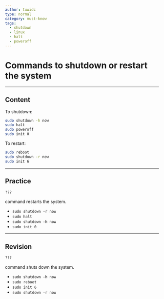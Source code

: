 ```yaml
---
author: tuwidc
type: normal
category: must-know
tags:
  - shutdown
  - linux
  - halt
  - poweroff
---
```


# Commands to shutdown or restart the system


---

## Content

To shutdown:

```bash
sudo shutdown -h now 
sudo halt
sudo poweroff
sudo init 0 
```

To restart:

```bash
sudo reboot
sudo shutdown -r now
sudo init 6
```


---

## Practice

```bash
??? 
```

command restarts the system.

* `sudo shutdown -r now`
* `sudo halt`
* `sudo shutdown -h now`
* `sudo init 0`


---

## Revision

```bash
???
```

command shuts down the system.

* `sudo shutdown -h now`
* `sudo reboot`
* `sudo init 6`
* `sudo shutdown -r now`
